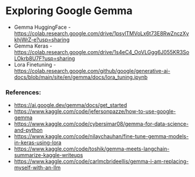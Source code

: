 # Exploring Google Gemma

- Gemma HuggingFace - https://colab.research.google.com/drive/1psylTMVoLx6t73E8RwZnczXykhjWrZ-e?usp=sharing
- Gemma Keras - https://colab.research.google.com/drive/1s4eC4_OoVLGgg6J055KR3SoLOkrb8U7F?usp=sharing
- Lora Finetuning - https://colab.research.google.com/github/google/generative-ai-docs/blob/main/site/en/gemma/docs/lora_tuning.ipynb

### References: 

- https://ai.google.dev/gemma/docs/get_started
- https://www.kaggle.com/code/jefersonpazze/how-to-use-google-gemma
- https://www.kaggle.com/code/cybersimar08/gemma-for-data-science-and-python
- https://www.kaggle.com/code/nilaychauhan/fine-tune-gemma-models-in-keras-using-lora
- https://www.kaggle.com/code/toshik/gemma-meets-langchain-summarize-kaggle-writeups
- https://www.kaggle.com/code/carlmcbrideellis/gemma-i-am-replacing-myself-with-an-llm

